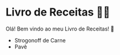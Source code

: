 # Livro de Receitas :woman_cook:

Olá! Bem vindo ao meu Livro de Receitas! :wave:

- Strogonoff de Carne
- ​Pavê

